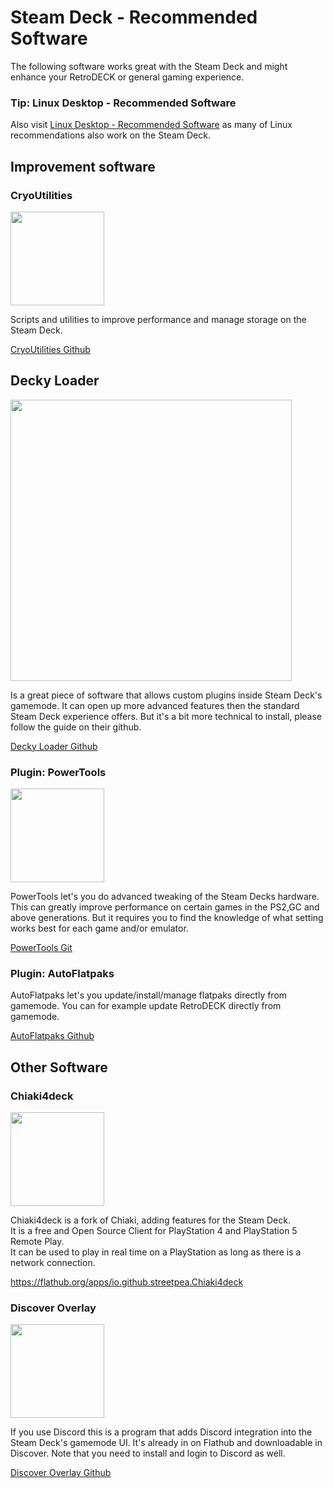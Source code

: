 # Steam Deck - Recommended Software

The following software works great with the Steam Deck and might enhance your RetroDECK or general gaming experience.

### Tip: Linux Desktop - Recommended Software
Also visit [Linux Desktop - Recommended Software](../linux_desktop/linux-software.md) as many of Linux  recommendations also work on the Steam Deck.

## Improvement software

### CryoUtilities

<img src="../../../wiki_images/logos/cryoutilities-logo.png" width="150">

Scripts and utilities to improve performance and manage storage on the Steam Deck.

[CryoUtilities Github](https://github.com/CryoByte33/steam-deck-utilities)


## Decky Loader

<img src="../../../wiki_images/logos/decky-loader-logo.png" width="450">

Is a great piece of software that allows custom plugins inside Steam Deck's gamemode. It can open up more advanced features then the standard Steam Deck experience offers. But it's a bit more technical to install, please follow the guide on their github.

[Decky Loader Github](https://github.com/SteamDeckHomebrew/decky-loader)


### Plugin: PowerTools

<img src="../../../wiki_images/logos/powertools-logo.png" width="150">

PowerTools let's you do advanced tweaking of the Steam Decks hardware. This can greatly improve performance on certain games in the PS2,GC and above generations. But it requires you to find the knowledge of what setting works best for each game and/or emulator.

[PowerTools Git](https://git.ngni.us/NG-SD-Plugins/PowerTools)


### Plugin: AutoFlatpaks

AutoFlatpaks let's you update/install/manage flatpaks directly from gamemode. You can for example update RetroDECK directly from gamemode.

[AutoFlatpaks Github](https://github.com/jurassicplayer/decky-autoflatpaks)


## Other Software

### Chiaki4deck

<img src="../../../wiki_images/logos/chiaki4deck-logo.png" width="150">

Chiaki4deck is a fork of Chiaki, adding features for the Steam Deck. <br>
It is a free and Open Source Client for PlayStation 4 and PlayStation 5 Remote Play. <br>
It can be used to play in real time on a PlayStation as long as there is a network connection.

https://flathub.org/apps/io.github.streetpea.Chiaki4deck

### Discover Overlay

<img src="../../../wiki_images/logos/discover-overlay-logo.svg" width="150">

If you use Discord this is a program that adds Discord integration into the Steam Deck's gamemode UI.
It's already in on Flathub and downloadable in Discover. Note that you need to install and login to Discord as well.

[Discover Overlay Github](https://trigg.github.io/Discover/)
